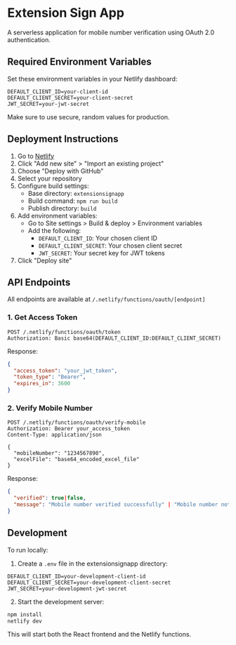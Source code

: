 # Extension Sign App

A serverless application for mobile number verification using OAuth 2.0 authentication.

## Required Environment Variables

Set these environment variables in your Netlify dashboard:

```
DEFAULT_CLIENT_ID=your-client-id
DEFAULT_CLIENT_SECRET=your-client-secret
JWT_SECRET=your-jwt-secret
```

Make sure to use secure, random values for production.

## Deployment Instructions

1. Go to [Netlify](https://app.netlify.com)
2. Click "Add new site" > "Import an existing project"
3. Choose "Deploy with GitHub"
4. Select your repository
5. Configure build settings:
   - Base directory: `extensionsignapp`
   - Build command: `npm run build`
   - Publish directory: `build`
6. Add environment variables:
   - Go to Site settings > Build & deploy > Environment variables
   - Add the following:
     - `DEFAULT_CLIENT_ID`: Your chosen client ID
     - `DEFAULT_CLIENT_SECRET`: Your chosen client secret
     - `JWT_SECRET`: Your secret key for JWT tokens
7. Click "Deploy site"

## API Endpoints

All endpoints are available at `/.netlify/functions/oauth/[endpoint]`

### 1. Get Access Token
```http
POST /.netlify/functions/oauth/token
Authorization: Basic base64(DEFAULT_CLIENT_ID:DEFAULT_CLIENT_SECRET)
```

Response:
```json
{
  "access_token": "your_jwt_token",
  "token_type": "Bearer",
  "expires_in": 3600
}
```

### 2. Verify Mobile Number
```http
POST /.netlify/functions/oauth/verify-mobile
Authorization: Bearer your_access_token
Content-Type: application/json

{
  "mobileNumber": "1234567890",
  "excelFile": "base64_encoded_excel_file"
}
```

Response:
```json
{
  "verified": true|false,
  "message": "Mobile number verified successfully" | "Mobile number not found in records"
}
```

## Development

To run locally:
1. Create a `.env` file in the extensionsignapp directory:
```env
DEFAULT_CLIENT_ID=your-development-client-id
DEFAULT_CLIENT_SECRET=your-development-client-secret
JWT_SECRET=your-development-jwt-secret
```

2. Start the development server:
```bash
npm install
netlify dev
```

This will start both the React frontend and the Netlify functions. 
